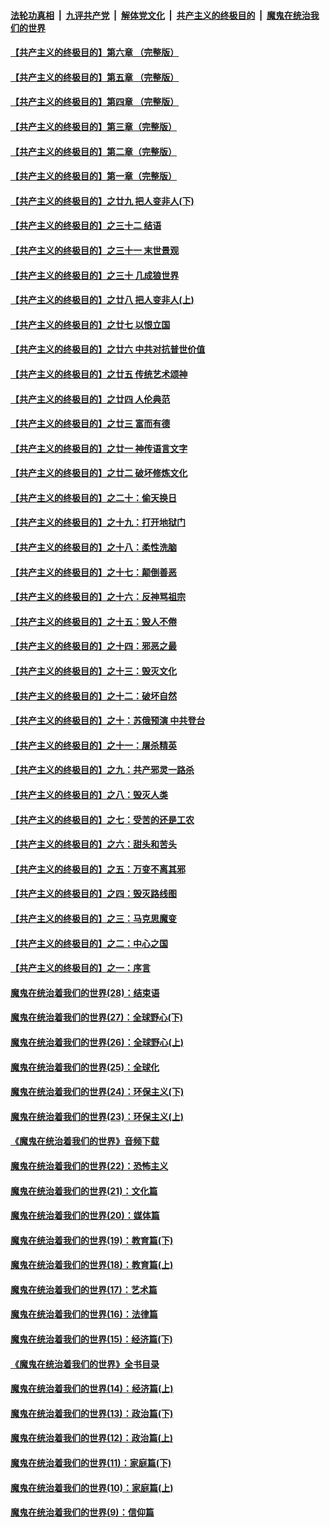 ####  [法轮功真相](../../../../basic/blob/master/README.md?t=05102302) &nbsp;|&nbsp; [九评共产党](../../../../9ping.md/blob/master/README.md?t=05102302) &nbsp;|&nbsp; [解体党文化](../../../../jtdwh.md/blob/master/README.md?t=05102302)  &nbsp;|&nbsp; [共产主义的终极目的](../../../../gczydzjmd.md/blob/master/README.md?t=05102302) &nbsp;|&nbsp; [魔鬼在统治我们的世界](../../../../mgztzwmdsj.md/blob/master/README.md?t=05102302) 

#### [【共产主义的终极目的】第六章 （完整版）](../pages/nsc422/n11428913.md?t=05102302) 

#### [【共产主义的终极目的】第五章 （完整版）](../pages/nsc422/n11428912.md?t=05102302) 

#### [【共产主义的终极目的】第四章 （完整版）](../pages/nsc422/n11428907.md?t=05102302) 

#### [【共产主义的终极目的】第三章（完整版）](../pages/nsc422/n11428848.md?t=05102302) 

#### [【共产主义的终极目的】第二章（完整版）](../pages/nsc422/n11428831.md?t=05102302) 

#### [【共产主义的终极目的】第一章（完整版）](../pages/nsc422/n11417651.md?t=05102302) 

#### [【共产主义的终极目的】之廿九 把人变非人(下)](../pages/nsc422/n11344140.md?t=05102302) 

#### [【共产主义的终极目的】之三十二 结语](../pages/nsc422/n11360535.md?t=05102302) 

#### [【共产主义的终极目的】之三十一 末世景观](../pages/nsc422/n11351129.md?t=05102302) 

#### [【共产主义的终极目的】之三十 几成狼世界](../pages/nsc422/n11348280.md?t=05102302) 

#### [【共产主义的终极目的】之廿八 把人变非人(上)](../pages/nsc422/n11340492.md?t=05102302) 

#### [【共产主义的终极目的】之廿七 以恨立国](../pages/nsc422/n11336944.md?t=05102302) 

#### [【共产主义的终极目的】之廿六 中共对抗普世价值](../pages/nsc422/n11324785.md?t=05102302) 

#### [【共产主义的终极目的】之廿五 传统艺术颂神](../pages/nsc422/n11296396.md?t=05102302) 

#### [【共产主义的终极目的】之廿四 人伦典范](../pages/nsc422/n11296397.md?t=05102302) 

#### [【共产主义的终极目的】之廿三 富而有德](../pages/nsc422/n11283598.md?t=05102302) 

#### [【共产主义的终极目的】之廿一 神传语言文字](../pages/nsc422/n11263265.md?t=05102302) 

#### [【共产主义的终极目的】之廿二 破坏修炼文化](../pages/nsc422/n11245728.md?t=05102302) 

#### [【共产主义的终极目的】之二十：偷天换日](../pages/nsc422/n11238846.md?t=05102302) 

#### [【共产主义的终极目的】之十九：打开地狱门](../pages/nsc422/n11206376.md?t=05102302) 

#### [【共产主义的终极目的】之十八：柔性洗脑](../pages/nsc422/n11199994.md?t=05102302) 

#### [【共产主义的终极目的】之十七：颠倒善恶](../pages/nsc422/n11179782.md?t=05102302) 

#### [【共产主义的终极目的】之十六：反神骂祖宗](../pages/nsc422/n11166798.md?t=05102302) 

#### [【共产主义的终极目的】之十五：毁人不倦](../pages/nsc422/n11166792.md?t=05102302) 

#### [【共产主义的终极目的】之十四：邪恶之最](../pages/nsc422/n11150249.md?t=05102302) 

#### [【共产主义的终极目的】之十三：毁灭文化](../pages/nsc422/n11135227.md?t=05102302) 

#### [【共产主义的终极目的】之十二：破坏自然](../pages/nsc422/n11135214.md?t=05102302) 

#### [【共产主义的终极目的】之十：苏俄预演 中共登台](../pages/nsc422/n11118424.md?t=05102302) 

#### [【共产主义的终极目的】之十一：屠杀精英](../pages/nsc422/n11118442.md?t=05102302) 

#### [【共产主义的终极目的】之九：共产邪灵一路杀](../pages/nsc422/n11114139.md?t=05102302) 

#### [【共产主义的终极目的】之八：毁灭人类](../pages/nsc422/n11108503.md?t=05102302) 

#### [【共产主义的终极目的】之七：受苦的还是工农](../pages/nsc422/n11101809.md?t=05102302) 

#### [【共产主义的终极目的】之六：甜头和苦头](../pages/nsc422/n11096971.md?t=05102302) 

#### [【共产主义的终极目的】之五：万变不离其邪](../pages/nsc422/n11091285.md?t=05102302) 

#### [【共产主义的终极目的】之四：毁灭路线图](../pages/nsc422/n11086284.md?t=05102302) 

#### [【共产主义的终极目的】之三：马克思魔变](../pages/nsc422/n11061941.md?t=05102302) 

#### [【共产主义的终极目的】之二：中心之国](../pages/nsc422/n11047728.md?t=05102302) 

#### [【共产主义的终极目的】之一：序言](../pages/nsc422/n11086077.md?t=05102302) 

#### [魔鬼在统治着我们的世界(28)：结束语](../pages/nsc422/n10936246.md?t=05102302) 

#### [魔鬼在统治着我们的世界(27)：全球野心(下)](../pages/nsc422/n10928319.md?t=05102302) 

#### [魔鬼在统治着我们的世界(26)：全球野心(上)](../pages/nsc422/n10900318.md?t=05102302) 

#### [魔鬼在统治着我们的世界(25)：全球化](../pages/nsc422/n10788205.md?t=05102302) 

#### [魔鬼在统治着我们的世界(24)：环保主义(下)](../pages/nsc422/n10695307.md?t=05102302) 

#### [魔鬼在统治着我们的世界(23)：环保主义(上)](../pages/nsc422/n10688613.md?t=05102302) 

#### [《魔鬼在统治着我们的世界》音频下载](../pages/nsc422/n10635553.md?t=05102302) 

#### [魔鬼在统治着我们的世界(22)：恐怖主义](../pages/nsc422/n10614727.md?t=05102302) 

#### [魔鬼在统治着我们的世界(21)：文化篇](../pages/nsc422/n10597706.md?t=05102302) 

#### [魔鬼在统治着我们的世界(20)：媒体篇](../pages/nsc422/n10586579.md?t=05102302) 

#### [魔鬼在统治着我们的世界(19)：教育篇(下)](../pages/nsc422/n10564808.md?t=05102302) 

#### [魔鬼在统治着我们的世界(18)：教育篇(上)](../pages/nsc422/n10526970.md?t=05102302) 

#### [魔鬼在统治着我们的世界(17)：艺术篇](../pages/nsc422/n10499093.md?t=05102302) 

#### [魔鬼在统治着我们的世界(16)：法律篇](../pages/nsc422/n10485969.md?t=05102302) 

#### [魔鬼在统治着我们的世界(15)：经济篇(下)](../pages/nsc422/n10469975.md?t=05102302) 

#### [《魔鬼在统治着我们的世界》全书目录](../pages/nsc422/n10464261.md?t=05102302) 

#### [魔鬼在统治着我们的世界(14)：经济篇(上)](../pages/nsc422/n10457370.md?t=05102302) 

#### [魔鬼在统治着我们的世界(13)：政治篇(下)](../pages/nsc422/n10448270.md?t=05102302) 

#### [魔鬼在统治着我们的世界(12)：政治篇(上)](../pages/nsc422/n10444576.md?t=05102302) 

#### [魔鬼在统治着我们的世界(11)：家庭篇(下)](../pages/nsc422/n10440961.md?t=05102302) 

#### [魔鬼在统治着我们的世界(10)：家庭篇(上)](../pages/nsc422/n10435448.md?t=05102302) 

#### [魔鬼在统治着我们的世界(9)：信仰篇](../pages/nsc422/n10432159.md?t=05102302) 

